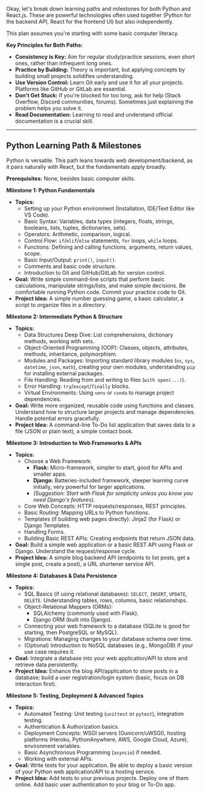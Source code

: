 Okay, let's break down learning paths and milestones for both Python and React.js. These are powerful technologies often used together (Python for the backend API, React for the frontend UI) but also independently.

This plan assumes you're starting with some basic computer literacy.

**Key Principles for Both Paths:**

- **Consistency is Key:** Aim for regular study/practice sessions, even short ones, rather than infrequent long ones.
- **Practice by Building:** Theory is important, but applying concepts by building small projects solidifies understanding.
- **Use Version Control:** Learn Git early and use it for all your projects. Platforms like GitHub or GitLab are essential.
- **Don't Get Stuck:** If you're blocked for too long, ask for help (Stack Overflow, Discord communities, forums). Sometimes just explaining the problem helps you solve it.
- **Read Documentation:** Learning to read and understand official documentation is a crucial skill.

---

## Python Learning Path & Milestones

Python is versatile. This path leans towards web development/backend, as it pairs naturally with React, but the fundamentals apply broadly.

**Prerequisites:** None, besides basic computer skills.

**Milestone 1: Python Fundamentals**

- **Topics:**
    - Setting up your Python environment (Installation, IDE/Text Editor like VS Code).
    - Basic Syntax: Variables, data types (integers, floats, strings, booleans, lists, tuples, dictionaries, sets).
    - Operators: Arithmetic, comparison, logical.
    - Control Flow: `if`/`elif`/`else` statements, `for` loops, `while` loops.
    - Functions: Defining and calling functions, arguments, return values, scope.
    - Basic Input/Output: `print()`, `input()`.
    - Comments and basic code structure.
    - Introduction to Git and GitHub/GitLab for version control.
- **Goal:** Write simple command-line scripts that perform basic calculations, manipulate strings/lists, and make simple decisions. Be comfortable running Python code. Commit your practice code to Git.
- **Project Idea:** A simple number guessing game, a basic calculator, a script to organize files in a directory.

**Milestone 2: Intermediate Python & Structure**

- **Topics:**
    - Data Structures Deep Dive: List comprehensions, dictionary methods, working with sets.
    - Object-Oriented Programming (OOP): Classes, objects, attributes, methods, inheritance, polymorphism.
    - Modules and Packages: Importing standard library modules (`os`, `sys`, `datetime`, `json`, `math`), creating your own modules, understanding `pip` for installing external packages.
    - File Handling: Reading from and writing to files (`with open(...)`).
    - Error Handling: `try`/`except`/`finally` blocks.
    - Virtual Environments: Using `venv` or `conda` to manage project dependencies.
- **Goal:** Write more organized, reusable code using functions and classes. Understand how to structure larger projects and manage dependencies. Handle potential errors gracefully.
- **Project Idea:** A command-line To-Do list application that saves data to a file (JSON or plain text), a simple contact book.

**Milestone 3: Introduction to Web Frameworks & APIs**

- **Topics:**
    - Choose a Web Framework:
        - **Flask:** Micro-framework, simpler to start, good for APIs and smaller apps.
        - **Django:** Batteries-included framework, steeper learning curve initially, very powerful for larger applications.
        - _(Suggestion: Start with Flask for simplicity unless you know you need Django's features)._
    - Core Web Concepts: HTTP requests/responses, REST principles.
    - Basic Routing: Mapping URLs to Python functions.
    - Templates (if building web pages directly): Jinja2 (for Flask) or Django Templates.
    - Handling Forms.
    - Building Basic REST APIs: Creating endpoints that return JSON data.
- **Goal:** Build a simple web application or a basic REST API using Flask or Django. Understand the request/response cycle.
- **Project Idea:** A simple blog backend API (endpoints to list posts, get a single post, create a post), a URL shortener service API.

**Milestone 4: Databases & Data Persistence**

- **Topics:**
    - SQL Basics (if using relational databases): `SELECT`, `INSERT`, `UPDATE`, `DELETE`. Understanding tables, rows, columns, basic relationships.
    - Object-Relational Mappers (ORMs):
        - SQLAlchemy (commonly used with Flask).
        - Django ORM (built into Django).
    - Connecting your web framework to a database (SQLite is good for starting, then PostgreSQL or MySQL).
    - Migrations: Managing changes to your database schema over time.
    - (Optional) Introduction to NoSQL databases (e.g., MongoDB) if your use case requires it.
- **Goal:** Integrate a database into your web application/API to store and retrieve data persistently.
- **Project Idea:** Enhance the blog API/application to store posts in a database; build a user registration/login system (basic, focus on DB interaction first).

**Milestone 5: Testing, Deployment & Advanced Topics**

- **Topics:**
    - Automated Testing: Unit testing (`unittest` or `pytest`), integration testing.
    - Authentication & Authorization basics.
    - Deployment Concepts: WSGI servers (Gunicorn/uWSGI), hosting platforms (Heroku, PythonAnywhere, AWS, Google Cloud, Azure), environment variables.
    - Basic Asynchronous Programming (`asyncio`) if needed.
    - Working with external APIs.
- **Goal:** Write tests for your application. Be able to deploy a basic version of your Python web application/API to a hosting service.
- **Project Idea:** Add tests to your previous projects. Deploy one of them online. Add basic user authentication to your blog or To-Do app.

